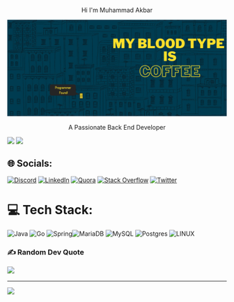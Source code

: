 
<p align="center">
Hi I'm Muhammad Akbar
</p>
<p align="center">
  <img src="https://github.com/Muhammadakbaar/Some-Picture/blob/main/huge.png"/>
</p>
<p align="center">
A Passionate Back End Developer
</p>

![](https://github-readme-stats.vercel.app/api?username=muhammadakbaar&theme=merko&hide_border=false&include_all_commits=true&count_private=true)
![](https://github-readme-stats.vercel.app/api/top-langs/?username=muhammadakbaar&theme=merko&hide_border=false&include_all_commits=true&count_private=true&layout=compact)

## 🌐 Socials:
[![Discord](https://img.shields.io/badge/Discord-%237289DA.svg?logo=discord&logoColor=white)](https://discord.gg/muhammadakbaar) [![LinkedIn](https://img.shields.io/badge/LinkedIn-%230077B5.svg?logo=linkedin&logoColor=white)](https://linkedin.com/in/muhammadakbaar) [![Quora](https://img.shields.io/badge/Quora-%23B92B27.svg?logo=Quora&logoColor=white)](https://quora.com/profile/Muhammad-Akbar-855) [![Stack Overflow](https://img.shields.io/badge/-Stackoverflow-FE7A16?logo=stack-overflow&logoColor=white)](https://stackoverflow.com/users/9692866) [![Twitter](https://img.shields.io/badge/Twitter-%231DA1F2.svg?logo=Twitter&logoColor=white)](https://twitter.com/Muhammadakbaar_) 

# 💻 Tech Stack:
![Java](https://img.shields.io/badge/java-%23ED8B00.svg?style=for-the-badge&logo=java&logoColor=white) ![Go](https://img.shields.io/badge/go-%2300ADD8.svg?style=for-the-badge&logo=go&logoColor=white) ![Spring](https://img.shields.io/badge/spring-%236DB33F.svg?style=for-the-badge&logo=spring&logoColor=white)![MariaDB](https://img.shields.io/badge/MariaDB-003545?style=for-the-badge&logo=mariadb&logoColor=white) ![MySQL](https://img.shields.io/badge/mysql-%2300f.svg?style=for-the-badge&logo=mysql&logoColor=white) ![Postgres](https://img.shields.io/badge/postgres-%23316192.svg?style=for-the-badge&logo=postgresql&logoColor=white) ![LINUX](https://img.shields.io/badge/Linux-FCC624?style=for-the-badge&logo=linux&logoColor=black)


### ✍️ Random Dev Quote
![](https://quotes-github-readme.vercel.app/api?type=horizontal&theme=merko)

---
[![](https://visitcount.itsvg.in/api?id=muhammadakbaar&icon=5&color=8)](https://visitcount.itsvg.in)

<!-- Proudly created with GPRM ( https://gprm.itsvg.in ) -->
